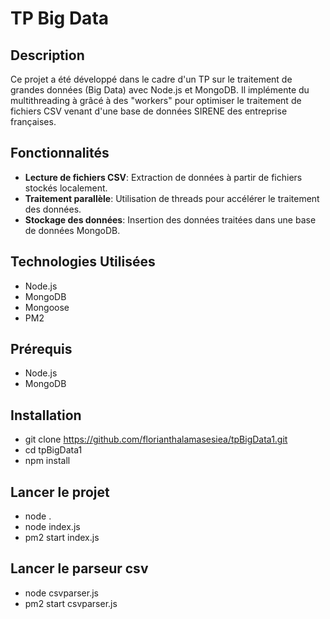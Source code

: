 # TP Big Data

## Description

Ce projet a été développé dans le cadre d'un TP sur le traitement de grandes données (Big Data) avec Node.js et MongoDB. 
Il implémente du multithreading à grâcé à des "workers" pour optimiser le traitement de fichiers CSV venant d'une base de données SIRENE des entreprise françaises.

## Fonctionnalités

- **Lecture de fichiers CSV**: Extraction de données à partir de fichiers stockés localement.
- **Traitement parallèle**: Utilisation de threads pour accélérer le traitement des données.
- **Stockage des données**: Insertion des données traitées dans une base de données MongoDB.

## Technologies Utilisées

- Node.js
- MongoDB
- Mongoose
- PM2

## Prérequis

- Node.js
- MongoDB

## Installation

- git clone https://github.com/florianthalamasesiea/tpBigData1.git
- cd tpBigData1
- npm install

## Lancer le projet
- node .
- node index.js
- pm2 start index.js

## Lancer le parseur csv
- node csvparser.js
- pm2 start csvparser.js
